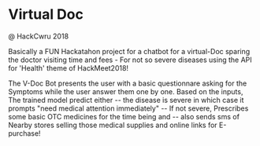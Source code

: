 # Virtual Doc 
@ HackCwru 2018 

Basically a FUN Hackatahon project for a chatbot for a virtual-Doc sparing the doctor visiting time and fees - For not so severe diseases using the API for 'Health' theme of HackMeet2018!

The V-Doc Bot presents the user with a basic questionnare asking for the Symptoms while the user answer them one by one.
Based on the inputs, The trained model predict either 
 -- the disease is severe in which case it prompts "need medical attention immediately" 
 -- If not severe, Prescribes some basic OTC medicines for the time being and 
 -- also sends sms of Nearby stores selling those medical supplies and online links for E-purchase!
